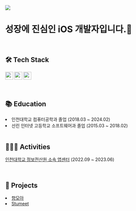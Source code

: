 <img src="https://capsule-render.vercel.app/api?type=soft&color=ADD8FD&height=300&section=header&text=Jihun's%20Github&fontSize=90&fontColor=ffffff&animation=fadeIn">

<h1><strong>성장에 진심인 iOS 개발자입니다.🐣</strong></h1>
<br>

<h2>🛠 Tech Stack</h2>
<p>
<img src="https://img.shields.io/badge/Swift-F05138?style=flat&logo=swift&logoColor=white" height="25">
<img src="https://img.shields.io/badge/RxSwift-B7178C?style=flat&logo=reactivex&logoColor=white" height="25">
<img src="https://img.shields.io/badge/Combine-5AC8FA?style=flat&logo=apple&logoColor=white" height="25">
</p>
<br>

<h2>📚 Education</h2>

<li>
인천대학교 컴퓨터공학과 졸업 (2018.03 ~ 2024.02)
</li>
<li>
  선린 인터넷 고등학교 소프트웨어과 졸업 (2015.03 ~ 2018.02)
</li>
<br>

<h2>🧑🏻‍💻 Activities</h2>

<p>
  <a href="https://home.inuappcenter.kr/">인천대학교 정보전산원 소속 앱센터</a> (2022.09 ~ 2023.06)
</p>
<br>


<h2>📂 Projects </h2>
<li>
<a href="https://github.com/HMOAA/HMOA_iOS">향모아</a>
</li>
<li>
<a href="https://github.com/stumeet/STUMEET-iOS/">Stumeet</a>
</li>
